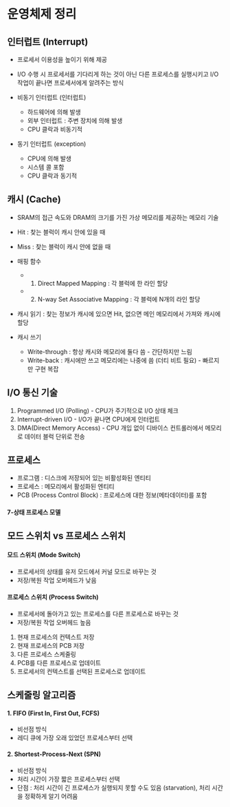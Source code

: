 # 운영체제 정리

## 인터럽트 (Interrupt)
- 프로세서 이용성을 높이기 위해 제공
- I/O 수행 시 프로세서를 기다리게 하는 것이 아닌 다른 프로세스를 실행시키고 I/O 작업이 끝나면 프로세서에게 알려주는 방식

- 비동기 인터럽트 (인터럽트)
  - 하드웨어에 의해 발생
  - 외부 인터럽트 : 주변 장치에 의해 발생
  - CPU 클락과 비동기적
- 동기 인터럽트 (exception)
  - CPU에 의해 발생
  - 시스템 콜 포함
  - CPU 클락과 동기적

## 캐시 (Cache)
- SRAM의 접근 속도와 DRAM의 크기를 가진 가상 메모리를 제공하는 메모리 기술
- Hit : 찾는 블럭이 캐시 안에 있을 때
- Miss : 찾는 블럭이 캐시 안에 없을 때

- 매핑 함수
  - 1. Direct Mapped Mapping : 각 블럭에 한 라인 할당
  - 2. N-way Set Associative Mapping : 각 블럭에 N개의 라인 할당
  
- 캐시 읽기 : 찾는 정보가 캐시에 있으면 Hit, 없으면 메인 메모리에서 가져와 캐시에 할당
- 캐시 쓰기
  - Write-through : 항상 캐시와 메모리에 둘다 씀 - 간단하지만 느림
  - Write-back : 캐시에만 쓰고 메모리에는 나중에 씀 (더티 비트 필요) - 빠르지만 구현 복잡
  
## I/O 통신 기술
1. Programmed I/O (Polling) - CPU가 주기적으로 I/O 상태 체크
2. Interrupt-driven I/O - I/O가 끝나면 CPU에게 인터럽트
3. DMA(Direct Memory Access) - CPU 개입 없이 디바이스 컨트롤러에서 메모리로 데이터 블럭 단위로 전송

## 프로세스
- 프로그램 : 디스크에 저장되어 있는 비활성화된 엔티티
- 프로세스 : 메모리에서 활성화된 엔티티
- PCB (Process Control Block) : 프로세스에 대한 정보(메타데이터)를 포함

#### 7-상태 프로세스 모델

## 모드 스위치 vs 프로세스 스위치
#### 모드 스위치 (Mode Switch)
- 프로세서의 상태를 유저 모드에서 커널 모드로 바꾸는 것
- 저장/복원 작업 오버헤드가 낮음

#### 프로세스 스위치 (Process Switch)
- 프로세서에 돌아가고 있는 프로세스를 다른 프로세스로 바꾸는 것
- 저장/복원 작업 오버헤드 높음
1. 현재 프로세스의 컨텍스트 저장
2. 현재 프로세스의 PCB 저장
3. 다른 프로세스 스케줄링
4. PCB를 다른 프로세스로 업데이트
5. 프로세서의 컨텍스트를 선택된 프로세스로 업데이트

## 스케줄링 알고리즘
#### 1. FIFO (First In, First Out, FCFS)
- 비선점 방식
- 레디 큐에 가장 오래 있었던 프로세스부터 선택

#### 2. Shortest-Process-Next (SPN)
- 비선점 방식
- 처리 시간이 가장 짧은 프로세스부터 선택
- 단점 : 처리 시간이 긴 프로세스가 실행되지 못할 수도 있음 (starvation), 처리 시간을 정확하게 알기 어려움

